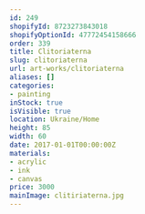 ```yaml
---
id: 249
shopifyId: 8723273843018
shopifyOptionId: 47772454158666
order: 339
title: Clitoriaterna
slug: clitoriaterna
url: art-works/clitoriaterna
aliases: []
categories:
- painting
inStock: true
isVisible: true
location: Ukraine/Home
height: 85
width: 60
date: 2017-01-01T00:00:00Z
materials:
- acrylic
- ink
- canvas
price: 3000
mainImage: clitiriaterna.jpg
---
```

